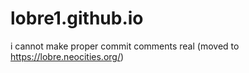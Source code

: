 # lobre1.github.io
i cannot make proper commit comments
real
(moved to https://lobre.neocities.org/)
